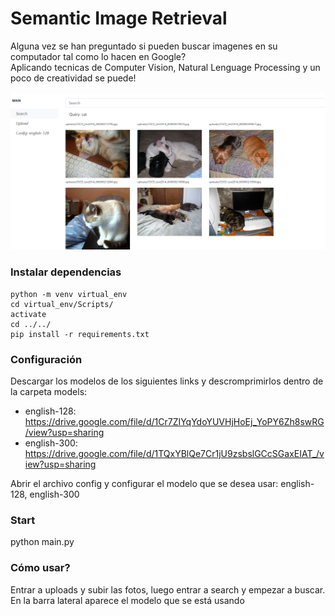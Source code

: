 # Semantic Image Retrieval

<p>
Alguna vez se han preguntado si pueden buscar imagenes en su computador tal como lo hacen en Google? <br>
Aplicando tecnicas de Computer Vision, Natural Lenguage Processing y un poco de creatividad se puede! <br>
</p>
<img src="example.PNG" alt="drawing" style="width:700px;"/>

### Instalar dependencias

```
python -m venv virtual_env
cd virtual_env/Scripts/
activate
cd ../../
pip install -r requirements.txt
```

### Configuración

Descargar los modelos de los siguientes links y descromprimirlos dentro de la carpeta models:
* english-128: https://drive.google.com/file/d/1Cr7ZIYqYdoYUVHjHoEj_YoPY6Zh8swRG/view?usp=sharing
* english-300: https://drive.google.com/file/d/1TQxYBlQe7Cr1jU9zsbslGCcSGaxEIAT_/view?usp=sharing


Abrir el archivo config y configurar el modelo que se desea usar: english-128, english-300

### Start

python main.py

### Cómo usar?

Entrar a uploads y subir las fotos, luego entrar a search y empezar a buscar. En la barra lateral aparece el modelo que se está usando